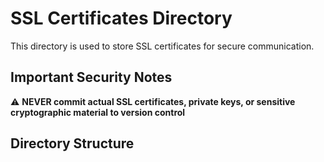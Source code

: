 # SSL Certificates Directory

This directory is used to store SSL certificates for secure communication.

## Important Security Notes

⚠️ **NEVER commit actual SSL certificates, private keys, or sensitive cryptographic material to version control**

## Directory Structure
